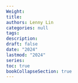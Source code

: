 ```yaml
---
Weight: 
title: 
authors: Lenny Lin
categories: null
tags: 
description: 
draft: false
date: "2024"
lastmod: "2024"
series:
toc: true
bookCollapseSection: true
---
```








